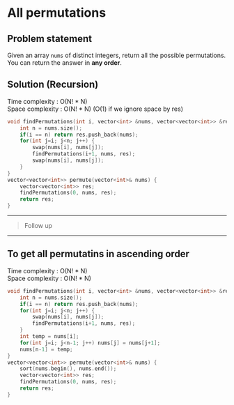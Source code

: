 # All permutations

## Problem statement

Given an array `nums` of distinct integers, return all the possible permutations. You can return the answer in **any order**.

## Solution (Recursion)

Time complexity : O(N! \* N)  
Space complexity : O(N! \* N) (O(1) if we ignore space by res)

```cpp
void findPermutations(int i, vector<int> &nums, vector<vector<int>> &res) {
    int n = nums.size();
    if(i == n) return res.push_back(nums);
    for(int j=i; j<n; j++) {
        swap(nums[i], nums[j]);
        findPermutations(i+1, nums, res);
        swap(nums[i], nums[j]);
    }
}
vector<vector<int>> permute(vector<int>& nums) {
    vector<vector<int>> res;
    findPermutations(0, nums, res);
    return res;
}
```

---

> Follow up

---

## To get all permutatins in ascending order

Time complexity : O(N! \* N)  
Space complexity : O(N! \* N)

```cpp
void findPermutations(int i, vector<int> &nums, vector<vector<int>> &res) {
    int n = nums.size();
    if(i == n) return res.push_back(nums);
    for(int j=i; j<n; j++) {
        swap(nums[i], nums[j]);
        findPermutations(i+1, nums, res);
    }
    int temp = nums[i];
    for(int j=i; j<n-1; j++) nums[j] = nums[j+1];
    nums[n-1] = temp;
}
vector<vector<int>> permute(vector<int>& nums) {
    sort(nums.begin(), nums.end());
    vector<vector<int>> res;
    findPermutations(0, nums, res);
    return res;
}
```

